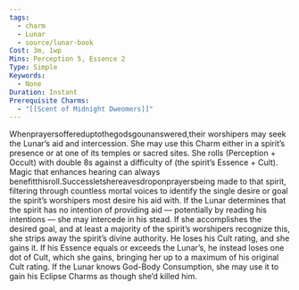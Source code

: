 ```yaml
---
tags:
  - charm
  - Lunar
  - source/lunar-book
Cost: 3m, 1wp
Mins: Perception 5, Essence 2
Type: Simple
Keywords:
  - None
Duration: Instant
Prerequisite Charms:
  - "[[Scent of Midnight Dweomers]]"
---
```

Whenprayersoffereduptothegodsgounanswered,their worshipers may seek the Lunar’s aid and intercession. She may use this Charm either in a spirit’s presence or at one of its temples or sacred sites. She rolls (Perception + Occult) with double 8s against a difficulty of (the spirit’s Essence + Cult). Magic that enhances hearing can always benefitthisroll.Successletshereavesdroponprayersbeing made to that spirit, filtering through countless mortal voices to identify the single desire or goal the spirit’s worshipers most desire his aid with. If the Lunar determines that the spirit has no intention of providing aid — potentially by reading his intentions — she may intercede in his stead. If she accomplishes the desired goal, and at least a majority of the spirit’s worshipers recognize this, she strips away the spirit’s divine authority. He loses his Cult rating, and she gains it. If his Essence equals or exceeds the Lunar’s, he instead loses one dot of Cult, which she gains, bringing her up to a maximum of his original Cult rating. If the Lunar knows God-Body Consumption, she may use it to gain his Eclipse Charms as though she’d killed him.